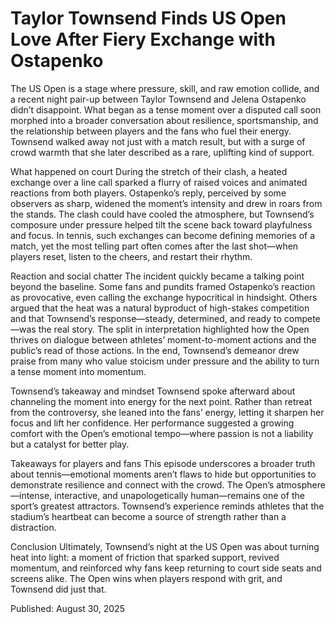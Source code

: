 # Taylor Townsend Finds US Open Love After Fiery Exchange with Ostapenko

The US Open is a stage where pressure, skill, and raw emotion collide, and a recent night pair-up between Taylor Townsend and Jelena Ostapenko didn’t disappoint. What began as a tense moment over a disputed call soon morphed into a broader conversation about resilience, sportsmanship, and the relationship between players and the fans who fuel their energy. Townsend walked away not just with a match result, but with a surge of crowd warmth that she later described as a rare, uplifting kind of support.

What happened on court
During the stretch of their clash, a heated exchange over a line call sparked a flurry of raised voices and animated reactions from both players. Ostapenko’s reply, perceived by some observers as sharp, widened the moment’s intensity and drew in roars from the stands. The clash could have cooled the atmosphere, but Townsend’s composure under pressure helped tilt the scene back toward playfulness and focus. In tennis, such exchanges can become defining memories of a match, yet the most telling part often comes after the last shot—when players reset, listen to the cheers, and restart their rhythm.

Reaction and social chatter
The incident quickly became a talking point beyond the baseline. Some fans and pundits framed Ostapenko’s reaction as provocative, even calling the exchange hypocritical in hindsight. Others argued that the heat was a natural byproduct of high-stakes competition and that Townsend’s response—steady, determined, and ready to compete—was the real story. The split in interpretation highlighted how the Open thrives on dialogue between athletes’ moment-to-moment actions and the public’s read of those actions. In the end, Townsend’s demeanor drew praise from many who value stoicism under pressure and the ability to turn a tense moment into momentum.

Townsend’s takeaway and mindset
Townsend spoke afterward about channeling the moment into energy for the next point. Rather than retreat from the controversy, she leaned into the fans’ energy, letting it sharpen her focus and lift her confidence. Her performance suggested a growing comfort with the Open’s emotional tempo—where passion is not a liability but a catalyst for better play.

Takeaways for players and fans
This episode underscores a broader truth about tennis—emotional moments aren’t flaws to hide but opportunities to demonstrate resilience and connect with the crowd. The Open’s atmosphere—intense, interactive, and unapologetically human—remains one of the sport’s greatest attractors. Townsend’s experience reminds athletes that the stadium’s heartbeat can become a source of strength rather than a distraction.

Conclusion
Ultimately, Townsend’s night at the US Open was about turning heat into light: a moment of friction that sparked support, revived momentum, and reinforced why fans keep returning to court side seats and screens alike. The Open wins when players respond with grit, and Townsend did just that.

Published: August 30, 2025
